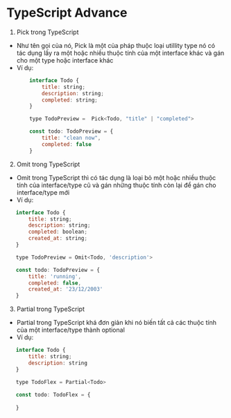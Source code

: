 # TypeScript Advance

1. Pick trong TypeScript
 - Như tên gọi của nó, Pick là một của pháp thuộc loại utillity type nó có tác dụng lấy ra một hoặc nhiều thuộc tính của một interface khác và gán cho một type hoặc interface khác
 - Ví dụ:
    ``` javascript
        interface Todo {
            title: string;
            description: string;
            completed: string;
        }

        type TodoPreview =  Pick<Todo, "title" | "completed">

        const todo: TodoPreview = {
            title: "clean now",
            completed: false
        }
    ```

2. Omit trong TypeScript
 - Omit trong TypeScript thì có tác dụng là loại bỏ một hoặc nhiều thuộc tính của interface/type cũ và gán những thuộc tính còn lại để gán cho interface/type mới
 - Ví dụ:
 ``` javascript
    interface Todo {
        title: string;
        description: string;
        completed: boolean;
        created_at: string;
    }

    type TodoPreview = Omit<Todo, 'description'>

    const todo: TodoPreview = {
        title: 'running',
        completed: false,
        created_at: '23/12/2003'
    }
 ```

3. Partial trong TypeScript
 - Partial trong TypeScript khá đơn giản khi nó biến tất cả các thuộc tính của một interface/type thành optional
 - Ví dụ: 
 ``` javascript
    interface Todo {
        title: string;
        description: string
    }

    type TodoFlex = Partial<Todo>
    
    const todo: TodoFlex = {
        
    }
 ```



